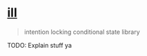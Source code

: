 # [ill](https://github.com/sambacha/ill/edit/master/README.md)

> intention locking conditional state library

TODO: Explain stuff ya
